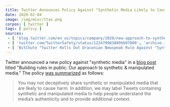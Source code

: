 ```yaml
---
title: Twitter Announces Policy Against "Synthetic Media Likely to Cause Harm"
date: 2020-02-04
image: /img/misc/ttas.png
corpos: [ twitter ]
tags: [ policy ]
sources:
 - [ 'blog.twitter.com/en_us/topics/company/2020/new-approach-to-synthetic-and-manipulated-media.html', 'archive.is/USaDf' ]
 - [ 'twitter.com/TwitterSafety/status/1224799838895607809', 'archive.is/OWlyG' ]
 - [ 'BitChute "Twitter Rolls Out Draconian Newspeak Rule Against "Synthetic Media" (Bitchute Exclusive)" by Styxhexenhammer666 (5 Feb 2020)', 'www.bitchute.com/video/UmPJ4HKpts0s/' ]
---
```


Twitter announced a new policy against "synthetic media" in a [blog
post](https://archive.is/USaDf) titled "Building rules in public: Our approach
to synthetic & manipulated media." The policy [was
summarized](https://archive.is/USaDf#selection-735.0-735.253) as follows:

> You may not deceptively share synthetic or manipulated media that are likely
> to cause harm. In addition, we may label Tweets containing synthetic and
> manipulated media to help people understand the media’s authenticity and to
> provide additional context.
